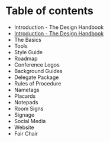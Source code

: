 # Table of contents

* Introduction - The Design Handbook
* [Introduction - The Design Handbook](introduction.md)
* The Basics
* Tools
* Style Guide
* Roadmap
* Conference Logos
* Background Guides
* Delegate Package
* Rules of Procedure
* Nametags
* Placards
* Notepads
* Room Signs
* Signage
* Social Media
* Website
* Fair Chair

